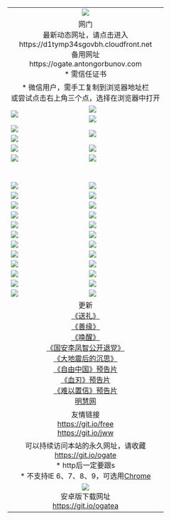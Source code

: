 ﻿<table>
  <tr></tr>
  <tr><td colspan=2 align=center><img src="https://cloud.githubusercontent.com/assets/11880933/13434984/f430fae2-e012-11e5-814f-c2df1e82b247.jpg" /></td></tr>
  <tr><td colspan=2 align=center>网门<br>最新动态网址，请点击进入
<br>https://d1tymp34sgovbh.cloudfront.net
    <br>备用网址<br>https://ogate.antongorbunov.com<br>* 需信任证书</td>
  </tr>
  <tr>
    <td colspan=2 align=center>* 微信用户，需手工复制到浏览器地址栏<br>或尝试点击右上角三个点，选择在浏览器中打开
    <!--br>* IE6打开动态网址须在选项中勾选TLS 1.0--></td>
  </tr>
  <tr>
    <td rowspan=2><a href="https://d1tymp34sgovbh.cloudfront.net/ogUP.aspx?name=11DKC.mp4&list=11DKC" target="_blank"><img src="https://d1tymp34sgovbh.cloudfront.net/Up/11DKC1.jpg" /></a></td> 
    <td><div><a href="https://d1tymp34sgovbh.cloudfront.net/ogUP.aspx?name=LRWS.mp4&list=LRWS" target="_blank"><img src="https://d1tymp34sgovbh.cloudfront.net/Up/LRWS.jpg" /></a></td>
   </tr>
  <tr>
    <td><a href="https://d1tymp34sgovbh.cloudfront.net/ogNiceVedio.aspx" target="_blank"><img src="https://d1tymp34sgovbh.cloudfront.net/Up/11TGKDY.jpg" /></a></td>
  </tr>
  <tr>
    <td><a href="https://d1tymp34sgovbh.cloudfront.net/ogUP.aspx?name=JQR.mp4&count=2" target="_blank"><img src="https://d1tymp34sgovbh.cloudfront.net/Up/JQR.jpg" /></a></td>   
    <td rowspan=2><a href="https://d1tymp34sgovbh.cloudfront.net/ogUP.aspx?name=JP.mp4&count=9" target="_blank"><img src="https://d1tymp34sgovbh.cloudfront.net/Up/JP.jpg" /></td>
  </tr>
  <tr>
    <td><a href="https://d1tymp34sgovbh.cloudfront.net/ogUP.aspx?name=WH.mp4" target="_blank"><img src="https://d1tymp34sgovbh.cloudfront.net/Up/WH.jpg" /></a></td>
  </tr>
  <tr>
    <td><a href="https://d1tymp34sgovbh.cloudfront.net/ogUP.aspx?name=SSZJ.mp4&list=SSZJ" target="_blank"><img src="https://d1tymp34sgovbh.cloudfront.net/Up/SSZJ.jpg" /></a></td>
    <td><a href="https://d1tymp34sgovbh.cloudfront.net/ogUP.aspx?name=WLSH.mp4&count=2" target="_blank"><img src="https://d1tymp34sgovbh.cloudfront.net/Up/WLSH.jpg" /></a</td>
  </tr>
  <tr>
    <td><a href="https://d1tymp34sgovbh.cloudfront.net/ogUP.aspx?name=ZY.mp4&count=2015|16" target="_blank"><img src="https://d1tymp34sgovbh.cloudfront.net/Up/ZY.jpg" /></a</td>
    <td><a href="https://d1tymp34sgovbh.cloudfront.net/ogUP.aspx?name=XTFY.mp4&count=B|2,A|24" target="_blank"><img src="https://d1tymp34sgovbh.cloudfront.net/Up/XTFY.jpg" /></a></td>
  </tr>
  <tr height="40">
  </tr>
  <tr>
    <td><a href="https://d1tymp34sgovbh.cloudfront.net/ogUP.aspx?name=4EE/QQ.mp4&list=4EEQQ" target="_blank"><img src="https://d1tymp34sgovbh.cloudfront.net/Up/4EE/QQ0.jpg"/></a></td>
    <td><a href="https://d1tymp34sgovbh.cloudfront.net/ogUP.aspx?name=4EE/HQ.mp4&list=4EEHQ" target="_blank"><img src="https://d1tymp34sgovbh.cloudfront.net/Up/4EE/HQ0.jpg"/></a></td>
  </tr>
  <tr>
    <td><a href="https://d1tymp34sgovbh.cloudfront.net/ogUP.aspx?name=4EE/ZG.mp4&list=4EEZG" target="_blank"><img src="https://d1tymp34sgovbh.cloudfront.net/Up/4EE/ZG0.jpg"/></a></td>
    <td><a href="https://d1tymp34sgovbh.cloudfront.net/ogUP.aspx?name=4EE/DJ.mp4&list=4EEDJ" target="_blank"><img src="https://d1tymp34sgovbh.cloudfront.net/Up/4EE/DJ0.jpg"/></a></td>
  </tr>
  <tr>
    <td><a href="https://d1tymp34sgovbh.cloudfront.net/ogUP.aspx?name=4EE/GX.mp4&list=4EEGX" target="_blank"><img src="https://d1tymp34sgovbh.cloudfront.net/Up/4EE/GX0.jpg"/></a></td>
    <td><a href="https://d1tymp34sgovbh.cloudfront.net/ogUP.aspx?name=4EE/HD.mp4&list=4EEHD" target="_blank"><img src="https://d1tymp34sgovbh.cloudfront.net/Up/4EE/HD0.jpg"/></a></td>
  </tr>
  <tr>
    <td><a href="https://d1tymp34sgovbh.cloudfront.net/ogUP.aspx?name=4EE/TX.mp4&list=4EETX" target="_blank"><img src="https://d1tymp34sgovbh.cloudfront.net/Up/4EE/TX0.jpg"/></a></td>
    <td><a href="https://d1tymp34sgovbh.cloudfront.net/ogUP.aspx?name=4EE/WZ.mp4&list=4EEWZ" target="_blank"><img src="https://d1tymp34sgovbh.cloudfront.net/Up/4EE/WZ0.jpg"/></a></td>
  </tr>
  <tr>
    <td><a href="https://d1tymp34sgovbh.cloudfront.net/onUP.aspx?name=https://d1ni6yqhqrtjo7.cloudfront.net/" target="_blank"><img src="https://d1tymp34sgovbh.cloudfront.net/Up/0DTW.jpg"/></a></td>
    <td><a href="https://d1tymp34sgovbh.cloudfront.net/onUP.aspx?name=https://d240ns8up8earz.cloudfront.net/acenter/" target="_blank"><img src="https://d1tymp34sgovbh.cloudfront.net/Up/0TDW.jpg" /></a></td>
  </tr>
  <tr>
    <td><a href="https://d1tymp34sgovbh.cloudfront.net/onUP.aspx?name=https://d4508d6vomz2p.cloudfront.net/gb/nsc413.htm" target="_blank"><img src="https://d1tymp34sgovbh.cloudfront.net/Up/0DJY.jpg" /></a></td>
    <td><a href="https://d1tymp34sgovbh.cloudfront.net/onUP.aspx?name=https://d4apjbhkuxer1.cloudfront.net/xtr/gb/prog204.html" target="_blank"><img src="https://d1tymp34sgovbh.cloudfront.net/Up/0XTR.jpg" /></a></td>
  </tr>
  <tr>
    <td><a href="https://d1tymp34sgovbh.cloudfront.net/onUP.aspx?name=https://d3aj00iefsmfgc.cloudfront.net/" target="_blank"><img src="https://d1tymp34sgovbh.cloudfront.net/Up/0MHW.jpg" /></a></td>
    <td><a href="https://d1tymp34sgovbh.cloudfront.net/onUP.aspx?name=https://d20wz7qt14x5d2.cloudfront.net/" target="_blank"><img src="https://d1tymp34sgovbh.cloudfront.net/Up/0ZJW.jpg" /></a></td>
  </tr>
  <tr>
    <td><a href="https://d1tymp34sgovbh.cloudfront.net/ogUP.aspx?name=0FG.zip" target="_blank"><img src="https://d1tymp34sgovbh.cloudfront.net/Up/0FG.jpg" /></a></td>
    <td><a href="https://d1tymp34sgovbh.cloudfront.net/ogUP.aspx?name=0FGA.apk" target="_blank"><img src="https://d1tymp34sgovbh.cloudfront.net/Up/0FGA.jpg" /></a></td>
  </tr>
  <tr>
    <td><a href="https://d1tymp34sgovbh.cloudfront.net/ogUP.aspx?name=0U.zip" target="_blank"><img src="https://d1tymp34sgovbh.cloudfront.net/Up/0U.jpg" /></a></td>
    <td><a href="https://d1tymp34sgovbh.cloudfront.net/ogUP.aspx?name=0UA.apk" target="_blank"><img src="https://d1tymp34sgovbh.cloudfront.net/Up/0UA.jpg" /></a></td>
  </tr>
  <tr>
    <td><a href="https://d1tymp34sgovbh.cloudfront.net/ogUP.aspx?name=0iPPOTV.zip" target="_blank"><img src="https://d1tymp34sgovbh.cloudfront.net/Up/0iPPOTV.jpg" /></a></td>
    <td><a href="https://d1tymp34sgovbh.cloudfront.net/ogUP.aspx?name=0iNTD.apk" target="_blank"><img src="https://d1tymp34sgovbh.cloudfront.net/Up/0iNTD.jpg" /></a></td>
  </tr>
  <tr>
    <td><a href="https://d1tymp34sgovbh.cloudfront.net/ogNice.aspx" target="_blank"><img src="https://d1tymp34sgovbh.cloudfront.net/Up/0WCYY.jpg" /></a></td>
    <td><a href="https://d1tymp34sgovbh.cloudfront.net/onCO.aspx?list=XWPL&mode=" target="_blank"><img src="https://d1tymp34sgovbh.cloudfront.net/Up/0WZTT.jpg" /></a></td> 
  </tr>
  <tr>
    <td><a href="https://d1tymp34sgovbh.cloudfront.net/ogDY.aspx" target="_blank"><img src="https://d1tymp34sgovbh.cloudfront.net/Up/0FK.jpg" /></a></td>
    <td><a href="https://d1tymp34sgovbh.cloudfront.net/ogST.aspx" target="_blank"><img src="https://d1tymp34sgovbh.cloudfront.net/Up/0ST.jpg" /></a></td> 
  </tr>
  <tr>
    <td colspan=2 align=center>更新<br>
      <a href="https://d1tymp34sgovbh.cloudfront.net/ogUP.aspx?name=4ESL.mp4" target="_blank">《送礼》</a><br>
      <a href="https://d1tymp34sgovbh.cloudfront.net/ogUP.aspx?name=4ESY.mp4" target="_blank">《善缘》</a><br>
      <a href="https://d1tymp34sgovbh.cloudfront.net/ogUP.aspx?name=4EHX.mp4" target="_blank">《唤醒》</a><br>
      <a href="https://d1tymp34sgovbh.cloudfront.net/ogUP.aspx?name=4LFZ.mp4" target="_blank">《国安李凤智公开退党》</a><br>
      <a href="https://d1tymp34sgovbh.cloudfront.net/ogUP.aspx?name=4DDZHDCS.mp4" target="_blank">《大地震后的沉思》</a><br>
      <a href="https://d1tymp34sgovbh.cloudfront.net/ogUP.aspx?name=11ZYZG0.mp4" target="_blank">《自由中国》预告片</a><br>
      <a href="https://d1tymp34sgovbh.cloudfront.net/ogUP.aspx?name=11XR.mp4" target="_blank">《血刃》预告片</a><br>
      <a href="https://d1tymp34sgovbh.cloudfront.net/ogUP.aspx?name=11NYZX.mp4&count=2" target="_blank">《难以置信》预告片</a><br>
      <a href="https://d1tymp34sgovbh.cloudfront.net/onUP.aspx?name=https://www.minghui.org/" target="_blank">明慧网</a>
    </td>
  </tr>
  <tr>
    <td colspan=2 align=center>友情链接<br>
      <a href="https://git.io/free" target="_blank">https://git.io/free</a><br>
      <a href="https://git.io/jww" target="_blank">https://git.io/jww</a></td>
    </td>
  </tr>
  <tr>
    <td colspan=2 align=center>可以持续访问本站的永久网址，请收藏<br/><a href="https://git.io/ogate" target="_blank">https://git.io/ogate</a><br/>* http后一定要跟s<br/>* 不支持IE 6、7、8、9，可选用<a href="https://d1tymp34sgovbh.cloudfront.net/ogUP.aspx?name=0ChromePortable.zip">Chrome</a></td>
  </tr>
  <tr>
    <td colspan=2 align=center><a href="https://d1tymp34sgovbh.cloudfront.net/ogUP.aspx?name=0oGate.apk" target="_blank"><img src="https://cloud.githubusercontent.com/assets/11880933/13720399/75e143ee-e842-11e5-9f0a-1421f423c80f.jpg" /></a><br>安卓版下载网址<br><a href="https://git.io/ogatea">https://git.io/ogatea</a></td>
  </tr>
  <!--tr>
    <td colspan=2 align=center>可能失效的动态网址
    </td>
  </tr-->
</table>

